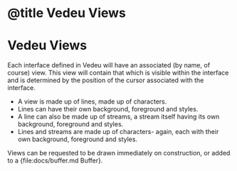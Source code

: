 # @title Vedeu Views
# Vedeu Views

Each interface defined in Vedeu will have an associated (by name, of
course) view. This view will contain that which is visible within the
interface and is determined by the position of the cursor associated
with the interface.

- A view is made up of lines, made up of characters.
- Lines can have their own background, foreground and styles.
- A line can also be made up of streams, a stream itself having its
  own background, foreground and styles.
- Lines and streams are made up of characters- again, each with their
  own background, foreground and styles.

Views can be requested to be drawn immediately on construction, or
added to a {file:docs/buffer.md Buffer}.

